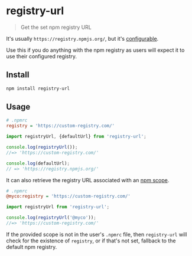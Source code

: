 # registry-url

> Get the set npm registry URL

It's usually `https://registry.npmjs.org/`, but it's [configurable](https://docs.npmjs.com/misc/registry).

Use this if you do anything with the npm registry as users will expect it to use their configured registry.

## Install

```sh
npm install registry-url
```

## Usage

```ini
# .npmrc
registry = 'https://custom-registry.com/'
```

```js
import registryUrl, {defaultUrl} from 'registry-url';

console.log(registryUrl());
//=> 'https://custom-registry.com/'

console.log(defaultUrl);
// => 'https://registry.npmjs.org/'
```

It can also retrieve the registry URL associated with an [npm scope](https://docs.npmjs.com/misc/scope).

```ini
# .npmrc
@myco:registry = 'https://custom-registry.com/'
```

```js
import registryUrl from 'registry-url';

console.log(registryUrl('@myco'));
//=> 'https://custom-registry.com/'
```

If the provided scope is not in the user's `.npmrc` file, then `registry-url` will check for the existence of `registry`, or if that's not set, fallback to the default npm registry.
